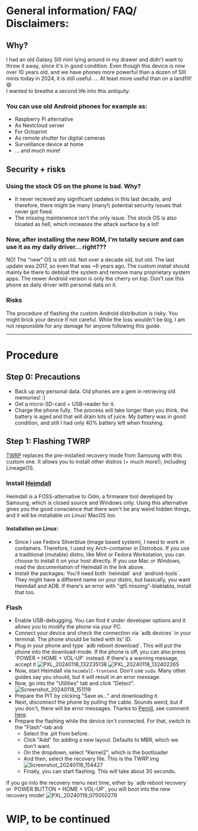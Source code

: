# General information/ FAQ/ Disclaimers:

## Why?
I had an old Galaxy SIII mini lying around in my drawer and didn't want to throw it away, since it's in good condition.
Even though this device is now over 10 years old, and we have phones more powerful than a dozen of SIII minis today in 2024, it is still useful.
... At least more useful than on a landfill! 😄  
I wanted to breathe a second life into this antiquity.

### You can use old Android phones for example as:
* Raspberry Pi alternative
* As Nextcloud server
* For Octoprint
* As remote shutter for digital cameras
* Surveillance device at home
* ... and much more!

## Security + risks
### Using the stock OS on the phone is bad. Why?
* It never recieved any significant updates in this last decade, and therefore, there might be many (many!) potential security issues that never got fixed.
* The missing maintenence isn't the only issue. The stock OS is also bloated as hell, which increases the attack surface by a lot!
### Now, after installing the new ROM, I'm totally secure and can use it as my daily driver... right???
NO! The "new" OS is still old. Not over a decade old, but old. The last update was 2017, so even that was ~6 years ago.
The custom install should mainly be there to debloat the system and remove many proprietary system apps. The newer Android version is only the cherry on top.
Don't use this phone as daily driver with personal data on it.

### Risks
The procedure of flashing the custom Android distribution is risky. You might brick your device if not careful.
While the loss wouldn't be big, I am not responsible for any damage for anyone following this guide.

---

# Procedure
## Step 0: Precautions
- Back up any personal data. Old phones are a gem in retrieving old memories! :)
- Get a micro-SD-card + USB-reader for it.
- Charge the phone fully. The process will take longer than you think, the battery is aged and that will drain lots of juice.
My battery was in good condition, and still I had only 40% battery left when finishing.

## Step 1: Flashing TWRP
[TWRP](https://twrp.me/) replaces the pre-installed recovery mode from Samsung with this custom one. It allows you to install other distros (+ much more!), including LineageOS.
### Install [Heimdall](https://github.com/Benjamin-Dobell/Heimdall)
Heimdall is a FOSS-alternative to Odin, a firmware tool developed by Samsung, which is closed source and Windows only.
Using this alternative gives you the good conscience that there won't be any weird hidden things, and it will be installable on Linux/ MacOS too.
#### Installation on Linux:
* Since I use Fedora Silverblue (image based system), I need to work in containers. Therefore, I used my Arch-container in Distrobox.
  If you use a traditional (mutable) distro, like Mint or Fedora Workstation, you can choose to install it on your host directly.
  If you use Mac or Windows, read the documentation of Heimdall in the link above.
* Install the packages: You'll need both ´heimdall´ and ´android-tools´. They might have a different name on your distro, but basically, you want Heimdall and ADB. If there's an error with "qt5 missing"-blablabla, install that too.
### Flash
* Enable USB-debugging. You can find it under developer options and it allows you to modify the phone via your PC.
* Connect your device and check the connection via ´adb devices´ in your terminal. The phone should be listed with its' ID.
* Plug in your phone and type ´adb reboot download´. This will put the phone into the download-mode.
  If the phone is off, you can also press `POWER + HOME + VOL-UP´ instead.
If there's a warning message, accept it ![PXL_20240118_132235138](https://github.com/gluckgluckwasserbauch/galaxy-s3mini-secondlife/assets/99470494/ce53826b-60aa-4018-ba5f-46f124a15115)
![PXL_20240118_132402265](https://github.com/gluckgluckwasserbauch/galaxy-s3mini-secondlife/assets/99470494/a11c1488-36c4-41c6-a2e8-54082af59d29)
* Now, start Heimdall via `heimdall-frontend`. Don't use `sudo`. Many other guides say you should, but it will result in an error message.
* Now, go into the "Utilities" tab and click "Detect".
![Screenshot_20240118_151119](https://github.com/gluckgluckwasserbauch/galaxy-s3mini-secondlife/assets/99470494/5bf32fae-3ab9-42c0-8403-d6481c4abc56)
* Prepare the PIT by clicking "Save as..." and downloading it.
* Next, *disconnect* the phone by pulling the cable. 
Sounds weird, but if you don't, there will be error messages. 
Thanks to [Pemill](https://github.com/pemill), see comment [here](https://github.com/Benjamin-Dobell/Heimdall/issues/364#issuecomment-277053119).
* Prepare the flashing while the device isn't connected.
For that, switch to the "Flash"-tab and
  * Select the .pit from before.
  * Click "Add" for adding a new layout. Defaults to MBR, which we don't want.
  * On the dropdown, select "Kernel2", which is the bootloader
  * And then, select the recovery file. This is the TWRP.img
  ![Screenshot_20240118_154427](https://github.com/gluckgluckwasserbauch/galaxy-s3mini-secondlife/assets/99470494/0977f492-24ef-4d1c-b871-1a79b09b77f1)
  * Finally, you can start flashing. This will take about 30 seconds.

If you go into the recovery menu next time, either by ´adb reboot recovery´ or ´POWER BUTTON + HOME + VOL-UP´, you will boot into the new recovery mode!
![PXL_20240119_075050279](https://github.com/gluckgluckwasserbauch/galaxy-s3mini-secondlife/assets/99470494/f94e6e28-98d8-4de8-a2e5-6bb17b0caaea)

# WIP, to be continued
